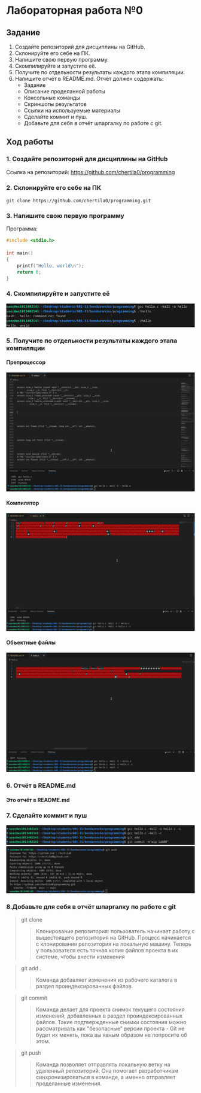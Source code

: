 # Лабораторная работа №0
## Задание
1. Создайте репозиторий для дисциплины на GitHub.
2. Склонируйте его себе на ПК.
3. Напишите свою первую программу.
4. Скомпилируйте и запустите её.
5. Получите по отдельности результаты каждого этапа компиляции.
6. Напишите отчёт в README.md. Отчёт должен содержать:
    * Задание
    * Описание проделанной работы
    * Консольные команды
    * Скриншоты результатов
    * Ссылки на используемые материалы
    * Сделайте коммит и пуш.
    * Добавьте для себя в отчёт шпаргалку по работе с git.
## Ход работы

### 1. Создайте репозиторий для дисциплины на GitHub
Ссылка на репозиторий:
https://github.com/chertila0/programming 
### 2. Склонируйте его себе на ПК
```shell
git clone https://github.com/chertila0/programming.git

```
### 3. Напишите свою первую программу
Программа:
```c
#include <stdio.h>

int main()
{
    printf("Hello, world\n");
    return 0;
}

```
### 4. Скомпилируйте и запустите её
![Скриншот](4.png "скриншот")
### 5. Получите по отдельности результаты каждого этапа компиляции
#### Препроцессор
![Скриншот](51.png "скриншот")
#### Компилятор
![Скриншот](52.png "скриншот")
#### Объектные файлы
![Скриншот](53.png "скриншот")
### 6. Oтчёт в README.md
#### Это отчёт в README.md
### 7. Сделайте коммит и пуш
![Скриншот](71.png "скриншот")
![Скриншот](72.png "скриншот")
### 8.Добавьте для себя в отчёт шпаргалку по работе с git
> git clone
>> Клонирование репозитория: пользователь начинает работу с вышестоящего репозитория на GitHub. Процесс начинается с клонирования репозитория на локальную машину. Теперь у пользователя есть точная копия файлов проекта в их системе, чтобы внести изменения

> git add .
>> Команда добавляет изменения из рабочего каталога в раздел проиндексированных файлов

> git commit
>> Команда делает для проекта снимок текущего состояния изменений, добавленных в раздел проиндексированных файлов. Такие подтвержденные снимки состояния можно рассматривать как "безопасные" версии проекта - Git не будет их менять, пока вы явным образом не попросите об этом.

> git push
>> Команда позволяет отправлять локальную ветку на удаленный репозиторий. Она помогает разработчикам синхронизироваться в команде, а именно отправляет проделанные изменения.
